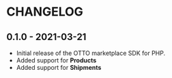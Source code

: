 # CHANGELOG

## 0.1.0 - 2021-03-21

* Initial release of the OTTO marketplace SDK for PHP.
* Added support for **Products**
* Added support for **Shipments**